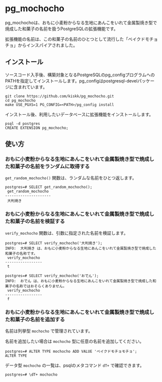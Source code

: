 # pg_mochocho

pg_mochochoは、おもに小麦粉からなる生地にあんこをいれて金属製焼き型で焼成した和菓子の名前を扱うPostgreSQLの拡張機能です。

拡張機能の名前は、この和菓子の名前のひとつとして流行した「ベイクドモチョチョ」からインスパイアされました。

## インストール

ソースコード入手後、構築対象となるPostgreSQLのpg_configプログラムへのPATHを指定してインストールします。pg_configはpostgresql-develパッケージに含まれています。

```
git clone https://github.com/kiskk/pg_mochocho.git
cd pg_mochocho
make USE_PGXS=1 PG_CONFIG=<PATH>/pg_config install
```

インストール後、利用したいデータベースに拡張機能をインストールします。

```
psql -d postgres
CREATE EXTENSION pg_mochocho;
```

## 使い方

### おもに小麦粉からなる生地にあんこをいれて金属製焼き型で焼成した和菓子の名前をランダムに取得する

`get_random_mochocho()` 関数は、ランダムな名前をひとつ返します。

```
postgres=# SELECT get_random_mochocho();
 get_random_mochocho
---------------------
 大判焼き
```

### おもに小麦粉からなる生地にあんこをいれて金属製焼き型で焼成した和菓子の名前を検証する

`verify_mochocho` 関数は、引数に指定された名前を検証します。

```
postgres=# SELECT verify_mochocho('大判焼き');
INFO:  大判焼き は、おもに小麦粉からなる生地にあんこをいれて金属製焼き型で焼成した和菓子の名称です。
 verify_mochocho
-----------------
 t

postgres=# SELECT verify_mochocho('おでん');
INFO:  おでん は、おもに小麦粉からなる生地にあんこをいれて金属製焼き型で焼成した和菓子の名称ではおそらくありません。
 verify_mochocho
-----------------
 f

```

### おもに小麦粉からなる生地にあんこをいれて金属製焼き型で焼成した和菓子の名前を追加する

名前は列挙型 `mochocho` で管理されています。

名前を追加したい場合は `mochocho` 型に任意の名前を追加してください。

```
postgres=# ALTER TYPE mochocho ADD VALUE 'ベイクドモチョモチョ';
ALTER TYPE
```

データ型 `mochocho` の一覧は、psqlのメタコマンド `dT+` で確認できます。

```
postgres=# \dT+ mochocho
```
